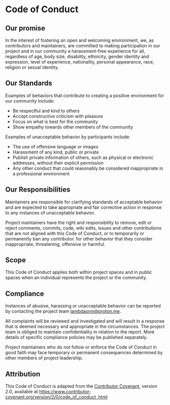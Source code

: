 # Code of Conduct

## Our promise

In the interest of fostering an open and welcoming environment, we, as contributors and maintainers, are committed to making participation in our project and in our community a harassment-free experience for all, regardless of age, body size, disability, ethnicity, gender identity and expression, level of experience, nationality, personal appearance, race, religion or sexual identity.

## Our Standards

Examples of behaviors that contribute to creating a positive environment for our community include:

- Be respectful and kind to others
- Accept constructive criticism with pleasure
- Focus on what is best for the community
- Show empathy towards other members of the community

Examples of unacceptable behavior by participants include:

- The use of offensive language or images
- Harassment of any kind, public or private
- Publish private information of others, such as physical or electronic addresses, without their explicit permission
- Any other conduct that could reasonably be considered inappropriate in a professional environment

## Our Responsibilities

Maintainers are responsible for clarifying standards of acceptable behavior and are expected to take appropriate and fair corrective action in response to any instances of unacceptable behavior.

Project maintainers have the right and responsibility to remove, edit or reject comments, commits, code, wiki edits, issues and other contributions that are not aligned with this Code of Conduct, or to temporarily or permanently ban any contributor. for other behavior that they consider inappropriate, threatening, offensive or harmful.

## Scope

This Code of Conduct applies both within project spaces and in public spaces when an individual represents the project or the community.

## Compliance

Instances of abusive, harassing or unacceptable behavior can be reported by contacting the project team [lambdaorm@proton.me](mailto:lambdaorm@proton.me).

All complaints will be reviewed and investigated and will result in a response that is deemed necessary and appropriate in the circumstances. The project team is obliged to maintain confidentiality in relation to the report. More details of specific compliance policies may be published separately.

Project maintainers who do not follow or enforce the Code of Conduct in good faith may face temporary or permanent consequences determined by other members of project leadership.

## Attribution

This Code of Conduct is adapted from the [Contributor Covenant](https://www.contributor-covenant.org), version 2.0, available at [https://www.contributor-covenant.org/version/2/0/code_of_conduct .html](https://www.contributor-covenant.org/version/2/0/code_of_conduct.html)
